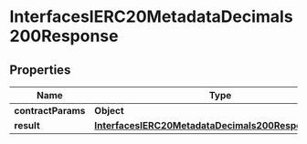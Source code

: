 

# InterfacesIERC20MetadataDecimals200Response

## Properties

Name | Type | Description | Notes
------------ | ------------- | ------------- | -------------
**contractParams** | **Object** |  | 
**result** | [**InterfacesIERC20MetadataDecimals200ResponseResult**](InterfacesIERC20MetadataDecimals200ResponseResult.md) |  | 




